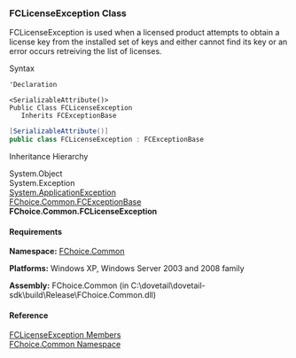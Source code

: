 ﻿### FCLicenseException Class

FCLicenseException is used when a licensed product attempts to obtain a license key from the installed set of keys and either cannot find its key or an error occurs retreiving the list of licenses.

Syntax

```vbnet
'Declaration

<SerializableAttribute()>
Public Class FCLicenseException 
   Inherits FCExceptionBase
```

```csharp
[SerializableAttribute()]
public class FCLicenseException : FCExceptionBase
``` 

Inheritance Hierarchy

System.Object  
System.Exception  
[System.ApplicationException](#)  
[FChoice.Common.FCExceptionBase](FChoice.Common~FChoice.Common.FCExceptionBase.md)  
**FChoice.Common.FCLicenseException**  

#### Requirements

**Namespace:** [FChoice.Common](FChoice.Common~FChoice.Common_namespace.md)

**Platforms:** Windows XP, Windows Server 2003 and 2008 family

**Assembly:** FChoice.Common (in C:\\dovetail\\dovetail-sdk\\build\\Release\\FChoice.Common.dll)

#### Reference

[FCLicenseException Members](FChoice.Common~FChoice.Common.FCLicenseException_members.md)  
[FChoice.Common Namespace](FChoice.Common~FChoice.Common_namespace.md)